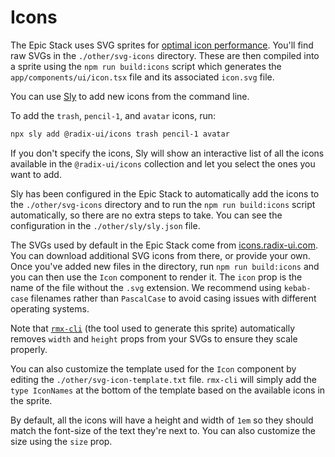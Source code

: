 # Icons

The Epic Stack uses SVG sprites for
[optimal icon performance](https://benadam.me/thoughts/react-svg-sprites/).
You'll find raw SVGs in the `./other/svg-icons` directory. These are then
compiled into a sprite using the `npm run build:icons` script which generates
the `app/components/ui/icon.tsx` file and its associated `icon.svg` file.

You can use [Sly](https://github.com/jacobparis-insiders/sly/tree/main/cli) to
add new icons from the command line.

To add the `trash`, `pencil-1`, and `avatar` icons, run:

```sh
npx sly add @radix-ui/icons trash pencil-1 avatar
```

If you don't specify the icons, Sly will show an interactive list of all the
icons available in the `@radix-ui/icons` collection and let you select the ones
you want to add.

Sly has been configured in the Epic Stack to automatically add the icons to the
`./other/svg-icons` directory and to run the `npm run build:icons` script
automatically, so there are no extra steps to take. You can see the
configuration in the `./other/sly/sly.json` file.

The SVGs used by default in the Epic Stack come from
[icons.radix-ui.com](https://icons.radix-ui.com/). You can download additional
SVG icons from there, or provide your own. Once you've added new files in the
directory, run `npm run build:icons` and you can then use the `Icon` component
to render it. The `icon` prop is the name of the file without the `.svg`
extension. We recommend using `kebab-case` filenames rather than `PascalCase` to
avoid casing issues with different operating systems.

Note that [`rmx-cli`](https://github.com/kiliman/rmx-cli) (the tool used to
generate this sprite) automatically removes `width` and `height` props from your
SVGs to ensure they scale properly.

You can also customize the template used for the `Icon` component by editing the
`./other/svg-icon-template.txt` file. `rmx-cli` will simply add the
`type IconNames` at the bottom of the template based on the available icons in
the sprite.

By default, all the icons will have a height and width of `1em` so they should
match the font-size of the text they're next to. You can also customize the size
using the `size` prop.
